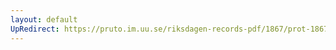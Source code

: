 ```yaml
---
layout: default
UpRedirect: https://pruto.im.uu.se/riksdagen-records-pdf/1867/prot-1867--ak--314/prot-1867--ak--314_001.pdf
---
```

